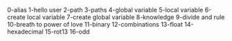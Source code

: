 0-alias
1-hello user
2-path
3-paths
4-global variable
5-local variable
6-create local variable
7-create global variable
8-knowledge
9-divide and rule
10-breath to power of love
11-binary
12-combinations
13-float
14-hexadecimal
15-rot13
16-odd
